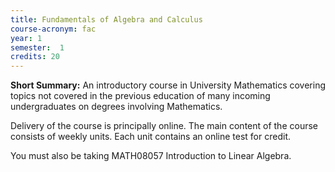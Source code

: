```yaml
---
title: Fundamentals of Algebra and Calculus
course-acronym: fac
year: 1
semester:  1
credits: 20
---
```

**Short Summary:**
An introductory course in University Mathematics covering topics not covered in the previous education of many incoming undergraduates on degrees involving Mathematics.  
  
Delivery of the course is principally online. The main content of the course consists of weekly units. Each unit contains an online test for credit.  
  
You must also be taking MATH08057 Introduction to Linear Algebra.